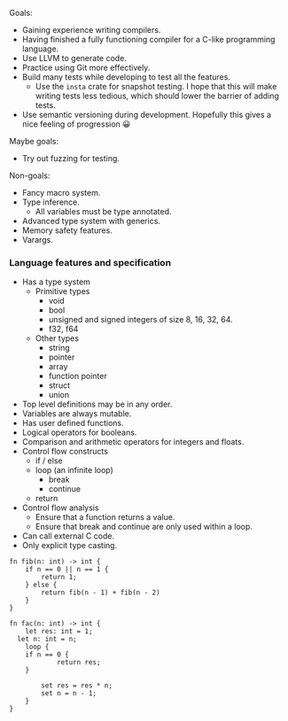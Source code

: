 Goals:
- Gaining experience writing compilers.
- Having finished a fully functioning compiler for a C-like programming language.
- Use LLVM to generate code.
- Practice using Git more effectively.
- Build many tests while developing to test all the features.
	- Use the `insta` crate for snapshot testing. I hope that this will make writing tests less tedious, which should lower the barrier of adding tests.
- Use semantic versioning during development. Hopefully this gives a nice feeling of progression 😀

Maybe goals:
- Try out fuzzing for testing.

Non-goals:
- Fancy macro system.
- Type inference.
	- All variables must be type annotated.
- Advanced type system with generics.
- Memory safety features.
- Varargs.

### Language features and specification
- Has a type system
	- Primitive types
		- void
		- bool
		- unsigned and signed integers of size 8, 16, 32, 64.
		- f32, f64
	- Other types
		- string
		- pointer
		- array
		- function pointer
		- struct
		- union
- Top level definitions may be in any order.
- Variables are always mutable.
- Has user defined functions.
- Logical operators for booleans.
- Comparison and arithmetic operators for integers and floats.
- Control flow constructs
	- if / else
	- loop (an infinite loop)
		- break
		- continue
	- return
- Control flow analysis
	- Ensure that a function returns a value.
	- Ensure that break and continue are only used within a loop.
 - Can call external C code.
 - Only explicit type casting.



```
fn fib(n: int) -> int {
	if n == 0 || n == 1 {
		return 1;
	} else {
		return fib(n - 1) + fib(n - 2)
	}
}

fn fac(n: int) -> int {
	let res: int = 1;
  let n: int = n;
	loop {
    if n == 0 {
			return res;
    }

		set res = res * n;
		set n = n - 1;
	}
}
```